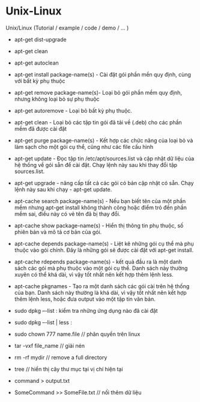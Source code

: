 # Unix-Linux
Unix/Linux (Tutorial / example / code / demo / ... )

- apt-get dist-upgrade
- apt-get clean
- apt-get autoclean
- apt-get install package-name(s) - Cài đặt gói phần mền quy định, cùng với bất kỳ phụ thuộc
- apt-get remove package-name(s)- Loại bỏ gói phần mềm quy định, nhưng không loại bỏ sự phụ thuộc
- apt-get autoremove - Loại bỏ bất kỳ phụ thuộc.
- apt-get clean - Loại bỏ các tập tin gói đã tải về (.deb) cho các phần mềm đã được cài đặt
- apt-get purge package-name(s) - Kết hợp các chức năng của loại bỏ và làm sạch cho một gói cụ thể, cũng như các file cấu hình
- apt-get update - Đọc tập tin /etc/apt/sources.list và cập nhật dữ liệu của hệ thống về gói sẵn để cài đặt. Chạy lệnh này sau khi thay đổi tập sources.list.
- apt-get upgrade - nâng cấp tất cả các gói có bản cập nhật có sẵn. Chạy lệnh này sau khi chạy - apt-get update.

- apt-cache search package-name(s) - Nếu bạn biết tên của một phần mềm nhưng apt-get install không thành công hoặc điểm trỏ đến phần mềm sai, điều này có vẻ tên đã bị thay đổi.
- apt-cache show package-name(s) - Hiển thị thông tin phụ thuộc, số phiên bản và mô tả cơ bản của gói.
- apt-cache depends package-name(s) - Liệt kê những gói cụ thể mà phụ thuộc vào gói chính. Đây là những gói sẽ được cài đặt với apt-get install.
- apt-cache rdepends package-name(s) - kết quả đầu ra là một danh sách các gói mà phụ thuộc vào một gói cụ thể. Danh sách này thường xuyên có thể khá dài, vì vậy tốt nhất nên kết hợp thêm lệnh less.
- apt-cache pkgnames - Tạo ra một danh sách các gói cài trên hệ thống của bạn. Danh sách này thường là khá dài, vì vậy tốt nhất nên kết hợp thêm lệnh less, hoặc đưa output vào một tập tin văn bản.
- sudo dpkg –-list : kiểm tra những ứng dụng nào đã cài đặt
- sudo dpkg –-list | less : 
- sudo chown 777 name.file // phân quyền trên linux
- tar -vxf file_name // giải nén
- rm -rf mydir // remove a full directory
- tree // hiển thị cây thư mục tại vị chí hiện tại
- command > output.txt 
- SomeCommand >> SomeFile.txt  // nối thêm dữ liệu 


